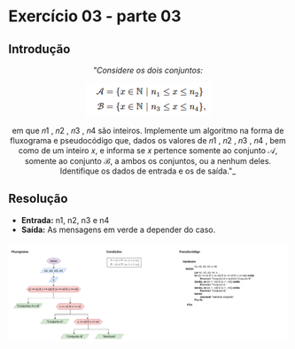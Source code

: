 # Exercício 03 - parte 03
  
## Introdução 
<div align="center">

_"Considere os dois conjuntos:_

![](../../imagens/3en-03.png)


em que 𝑛1
, 𝑛2
, 𝑛3
, 𝑛4
 são inteiros. Implemente um algoritmo na forma de fluxograma
e pseudocódigo que, dados os valores de 𝑛1
, 𝑛2
, 𝑛3
, 𝑛4
, bem como de um inteiro 𝑥,
e informa se 𝑥 pertence somente ao conjunto 𝒜, somente ao conjunto ℬ, a ambos
os conjuntos, ou a nenhum deles. Identifique os dados de entrada e os de saída."_

</div>

## Resolução

- **Entrada:** n1, n2, n3 e n4
- **Saída:** As mensagens em verde a depender do caso.

<div align="center">


![](../../imagens/3ex-03.png)

</div>
